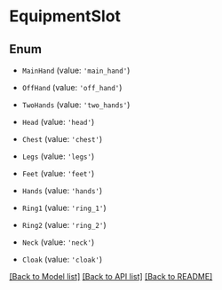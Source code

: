 # EquipmentSlot


## Enum

* `MainHand` (value: `'main_hand'`)

* `OffHand` (value: `'off_hand'`)

* `TwoHands` (value: `'two_hands'`)

* `Head` (value: `'head'`)

* `Chest` (value: `'chest'`)

* `Legs` (value: `'legs'`)

* `Feet` (value: `'feet'`)

* `Hands` (value: `'hands'`)

* `Ring1` (value: `'ring_1'`)

* `Ring2` (value: `'ring_2'`)

* `Neck` (value: `'neck'`)

* `Cloak` (value: `'cloak'`)

[[Back to Model list]](../README.md#documentation-for-models) [[Back to API list]](../README.md#documentation-for-api-endpoints) [[Back to README]](../README.md)
